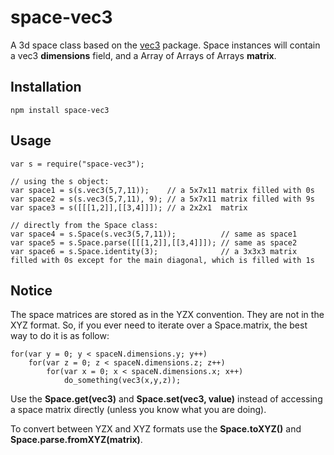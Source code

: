 # space-vec3

A 3d space class based on the [vec3](https://npmjs.org/package/vec3) package. Space instances will contain a vec3 **dimensions** field, and a Array of Arrays of Arrays **matrix**.

## Installation

    npm install space-vec3

## Usage
    
    var s = require("space-vec3");

    // using the s object:
    var space1 = s(s.vec3(5,7,11));    // a 5x7x11 matrix filled with 0s
    var space2 = s(s.vec3(5,7,11), 9); // a 5x7x11 matrix filled with 9s
    var space3 = s([[[1,2]],[[3,4]]]); // a 2x2x1  matrix

    // directly from the Space class:
    var space4 = s.Space(s.vec3(5,7,11));          // same as space1
    var space5 = s.Space.parse([[[1,2]],[[3,4]]]); // same as space2
    var space6 = s.Space.identity(3);              // a 3x3x3 matrix filled with 0s except for the main diagonal, which is filled with 1s

## Notice
The space matrices are stored as in the YZX convention. They are not in the XYZ format. So, if you ever need to iterate over a Space.matrix, the best way to do it is as follow:

    for(var y = 0; y < spaceN.dimensions.y; y++)
        for(var z = 0; z < spaceN.dimensions.z; z++)
            for(var x = 0; x < spaceN.dimensions.x; x++)
				do_something(vec3(x,y,z));

Use the **Space.get(vec3)** and **Space.set(vec3, value)** instead of accessing a space matrix directly (unless you know what you are doing).

To convert between YZX and XYZ formats use the **Space.toXYZ()** and **Space.parse.fromXYZ(matrix)**.